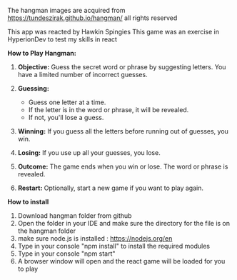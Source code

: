 The hangman images are acquired from https://tundeszirak.github.io/hangman/ all rights reserved 

This app was reacted by Hawkin Spingies 
This game was an exercise in HyperionDev to test my skills in react 

**How to Play Hangman:**

1. **Objective:** Guess the secret word or phrase by suggesting letters. You have a limited number of incorrect guesses.

2. **Guessing:**
   - Guess one letter at a time.
   - If the letter is in the word or phrase, it will be revealed.
   - If not, you'll lose a guess.

3. **Winning:** If you guess all the letters before running out of guesses, you win.

4. **Losing:** If you use up all your guesses, you lose.

5. **Outcome:** The game ends when you win or lose. The word or phrase is revealed.

6. **Restart:** Optionally, start a new game if you want to play again.

**How to install**

1. Download hangman folder from github
2. Open the folder in your IDE and make sure the directory for the file is on the hangman folder 
3. make sure node.js is installed : https://nodejs.org/en
4. Type in your console "npm install" to install the required modules 
5. Type in your console "npm start" 
6. A browser window will open and the react game will be loaded for you to play 
